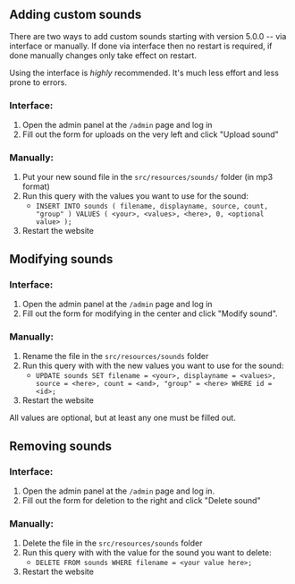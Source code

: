 ## Adding custom sounds

There are two ways to add custom sounds starting with version 5.0.0 -- via interface or manually.
If done via interface then no restart is required, if done manually changes only take effect on restart.

Using the interface is _highly_ recommended. It's much less effort and less prone to errors.

### Interface:
1) Open the admin panel at the `/admin` page and log in
2) Fill out the form for uploads on the very left and click "Upload sound"

### Manually:
1) Put your new sound file in the `src/resources/sounds/` folder (in mp3 format)
2) Run this query with the values you want to use for the sound:
	- `INSERT INTO sounds ( filename, displayname, source, count, "group" ) VALUES ( <your>, <values>, <here>, 0, <optional value> );`
3) Restart the website

## Modifying sounds

### Interface:
1) Open the admin panel at the `/admin` page and log in
2) Fill out the form for modifying in the center and click "Modify sound".

### Manually:
1) Rename the file in the `src/resources/sounds` folder
2) Run this query with with the new values you want to use for the sound:
	- `UPDATE sounds SET filename = <your>, displayname = <values>, source = <here>, count = <and>, "group" = <here> WHERE id = <id>;`
3) Restart the website

All values are optional, but at least any one must be filled out.

## Removing sounds

### Interface:
1) Open the admin panel at the `/admin` page and log in.
2) Fill out the form for deletion to the right and click "Delete sound"

### Manually:
1) Delete the file in the `src/resources/sounds` folder
2) Run this query with with the value for the sound you want to delete:
	- `DELETE FROM sounds WHERE filename = <your value here>;`
3) Restart the website